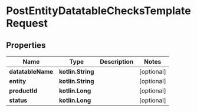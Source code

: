 
# PostEntityDatatableChecksTemplateRequest

## Properties
| Name | Type | Description | Notes |
| ------------ | ------------- | ------------- | ------------- |
| **datatableName** | **kotlin.String** |  |  [optional] |
| **entity** | **kotlin.String** |  |  [optional] |
| **productId** | **kotlin.Long** |  |  [optional] |
| **status** | **kotlin.Long** |  |  [optional] |



